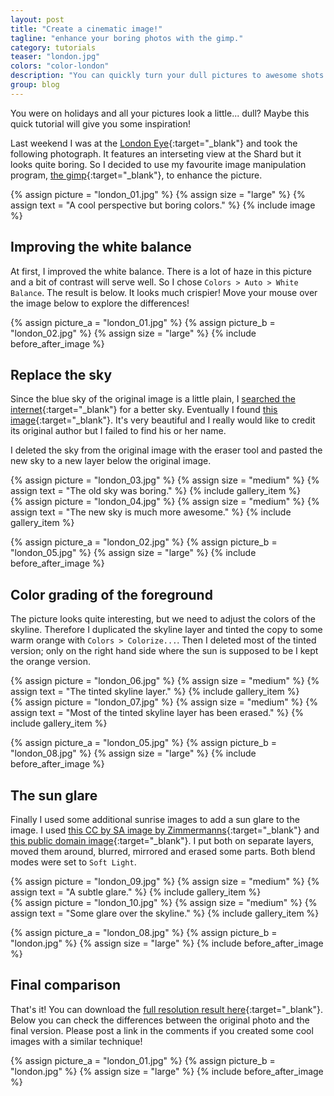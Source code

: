 ```yaml
---
layout: post
title: "Create a cinematic image!"
tagline: "enhance your boring photos with the gimp."
category: tutorials
teaser: "london.jpg"
colors: "color-london"
description: "You can quickly turn your dull pictures to awesome shots like this."
group: blog
---
```


You were on holidays and all your pictures look a little... dull? Maybe this quick tutorial will give you some inspiration!

<!--more-->

Last weekend I was at the [London Eye](https://www.londoneye.com/){:target="_blank"} and took the following photograph. It features an interseting view at the Shard but it looks quite boring. So I decided to use my favourite image manipulation program, [the gimp](http://www.gimp.org/){:target="_blank"}, to enhance the picture.

{% assign picture = "london_01.jpg" %}
{% assign size = "large" %}
{% assign text = "A cool perspective but boring colors." %}
{% include image %}


## Improving the white balance

At first, I improved the white balance. There is a lot of haze in this picture and a bit of contrast will serve well. So I chose `Colors > Auto > White Balance`. The result is below. It looks much crispier! Move your mouse over the image below to explore the differences!

{% assign picture_a = "london_01.jpg" %}
{% assign picture_b = "london_02.jpg" %}
{% assign size = "large" %}
{% include before_after_image %}

## Replace the sky

Since the blue sky of the original image is a little plain, I [searched the internet](https://www.google.com/search?q=sunrise+sky&source=lnms&tbm=isch&sa=X#q=sunrise+sky&tbm=isch&tbs=sur:fc){:target="_blank"} for a better sky. Eventually I found [this image](http://i.imgur.com/947A6za.jpg){:target="_blank"}. It's very beautiful and I really would like to credit its original author but I failed to find his or her name.

I deleted the sky from the original image with the eraser tool and pasted the new sky to a new layer below the original image.

<p>
    <div class="row magnific-gallery">
        <div class="col-xs-6">
            {% assign picture = "london_03.jpg" %}
            {% assign size = "medium" %}
            {% assign text = "The old sky was boring." %}
            {% include gallery_item %}
        </div>
        <div class="col-xs-6">
            {% assign picture = "london_04.jpg" %}
            {% assign size = "medium" %}
            {% assign text = "The new sky is much more awesome." %}
            {% include gallery_item %}
        </div>
    </div>
</p>

{% assign picture_a = "london_02.jpg" %}
{% assign picture_b = "london_05.jpg" %}
{% assign size = "large" %}
{% include before_after_image %}

## Color grading of the foreground

The picture looks quite interesting, but we need to adjust the colors of the skyline. Therefore I duplicated the skyline layer and tinted the copy to some warm orange with `Colors > Colorize...`. Then I deleted most of the tinted version; only on the right hand side where the sun is supposed to be I kept the orange version.

<p>
    <div class="row magnific-gallery">
        <div class="col-xs-6">
            {% assign picture = "london_06.jpg" %}
            {% assign size = "medium" %}
            {% assign text = "The tinted skyline layer." %}
            {% include gallery_item %}
        </div>
        <div class="col-xs-6">
            {% assign picture = "london_07.jpg" %}
            {% assign size = "medium" %}
            {% assign text = "Most of the tinted skyline layer has been erased." %}
            {% include gallery_item %}
        </div>
    </div>
</p>

{% assign picture_a = "london_05.jpg" %}
{% assign picture_b = "london_08.jpg" %}
{% assign size = "large" %}
{% include before_after_image %}

## The sun glare

Finally I used some additional sunrise images to add a sun glare to the image. I used [this CC by SA image by Zimmermanns](https://commons.wikimedia.org/wiki/File:Sunrise_above_Oberwiesenthal.JPG){:target="_blank"} and [this public domain image](http://www.public-domain-image.com/free-images/nature-landscapes/sunrise/beautiful-sunrise-over-volcanoes-in-guatemala/attachment/beautiful-sunrise-over-volcanoes-in-guatemala){:target="_blank"}. I put both on separate layers, moved them around, blurred, mirrored and erased some parts. Both blend modes were set to `Soft Light`.

<p>
    <div class="row magnific-gallery">
        <div class="col-xs-6">
            {% assign picture = "london_09.jpg" %}
            {% assign size = "medium" %}
            {% assign text = "A subtle glare." %}
            {% include gallery_item %}
        </div>
        <div class="col-xs-6">
            {% assign picture = "london_10.jpg" %}
            {% assign size = "medium" %}
            {% assign text = "Some glare over the skyline." %}
            {% include gallery_item %}
        </div>
    </div>
</p>

{% assign picture_a = "london_08.jpg" %}
{% assign picture_b = "london.jpg" %}
{% assign size = "large" %}
{% include before_after_image %}

## Final comparison

That's it! You can download the [full resolution result here](/assets/pictures/london.jpg){:target="_blank"}. Below you can check the differences between the original photo and the final version. Please post a link in the comments if you created some cool images with a similar technique!

{% assign picture_a = "london_01.jpg" %}
{% assign picture_b = "london.jpg" %}
{% assign size = "large" %}
{% include before_after_image %}
